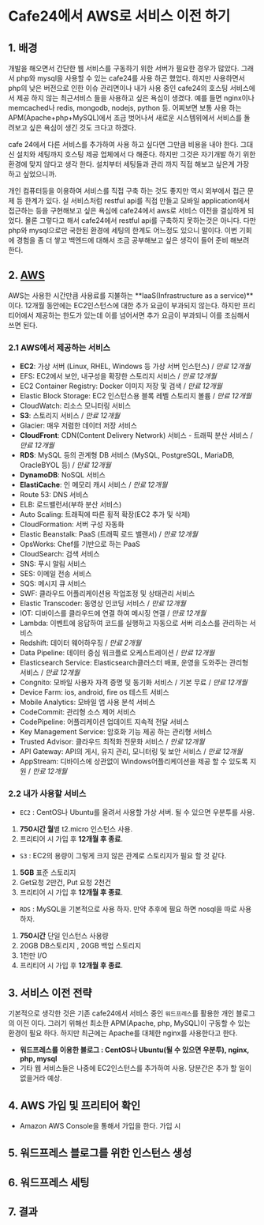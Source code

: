 # Cafe24에서 AWS로 서비스 이전 하기 

## 1. 배경
 개발을 해오면서 간단한 웹 서비스를 구동하기 위한 서버가 필요한 경우가 많았다. 그래서 php와 mysql을 사용할 수 있는 cafe24를 사용 하곤 했었다. 하지만 사용하면서 php의 낮은 버전으로 인한 이슈 관리면이나 내가 사용 중인 cafe24의 호스팅 서비스에서 제공 하지 않는  최근서비스 들을 사용하고 싶은 욕심이 생겼다. 
 예를 들면 nginx이나 memcached나 redis, mongodb, nodejs, python 등. 어찌보면 보통 사용 하는 APM(Apache+php+MySQL)에서 조금 벗어나서 새로운 시스템위에서 서비스를 돌려보고 싶은 욕심이 생긴 것도 크다고 하겠다. 
 
 cafe 24에서 다른 서비스를 추가하여 사용 하고 싶다면 그만큼 비용을 내야 한다. 그대신 설치와 세팅까지 호스팅 제공 업체에서 다 해준다. 하지만 그것은 자기개발 하기 위한 환경에 맞지 않다고 생각 한다. 설치부터 세팅들과 관리 까지 직접 해보고 싶은게 가장 하고 싶었으니까. 
 
 개인 컴퓨터등을 이용하여 서비스를 직접 구축 하는 것도 좋지만 역시 외부에서 접근 문제 등 한계가 있다. 실 서비스처럼 restful api를 직접 만들고 모바일 application에서 접근하는 등을 구현해보고 싶은 욕심에 cafe24에서 aws로 서비스 이전을 결심하게 되었다.
 몰론 그렇다고 해서 cafe24에서 restful api를 구축하지 못하는것은 아니다. 
 다만 php와 mysql으로만 국한된 환경에 세팅의 한계도 어느정도 있으니 말이다. 이번 기회에 경험을 좀 더 쌓고 백엔드에 대해서 조금 공부해보고 싶은 생각이 들어 준비 해보려 한다.  

## 2. [AWS](https://aws.amazon.com/ko/free/?sc_channel=PS&sc_campaign=acquisition_KR&sc_publisher=google&sc_medium=cloud_computing_b&sc_content=aws_core_e&sc_detail=a.w.s&sc_category=cloud_computing&sc_segment=96234177528&sc_matchtype=e&sc_country=kr&s_kwcid=AL!4422!3!96234177528!e!!g!!a.w.s&ef_id=VuUp7QAABXCEtQRt:20160917045540:s)   
 AWS는 사용한 시간만큼 사용료를 지불하는 **IaaS(Infrastructure as a service)**이다. 12개월 동안에는 EC2인스턴스에 대한 추가 요금이 부과되지 않는다. 하지만 프리티어에서 제공하는 한도가 있는데 이를 넘어서면 추가 요금이 부과되니 이를 조심해서 쓰면 된다.  
   
 ### 2.1 AWS에서 제공하는 서비스   
- **EC2**: 가상 서버 (Linux, RHEL, Windows 등 가상 서버 인스턴스) / *만료 12개월*  
- EFS: EC2에서 보안, 내구성을 확장한 스토리지 서비스 / *만료 12개월*  
- EC2 Container Registry: Docker 이미지 저장 및 검색 / *만료 12개월*
- Elastic Block Storage: EC2 인스턴스용 블록 레벨 스토리지 볼륨 / *만료 12개월* 
- CloudWatch: 리소스 모니터링 서비스 
- **S3**: 스토리지 서비스 / *만료 12개월*  
- Glacier: 매우 저렴한 데이터 저장 서비스
- **CloudFront**: CDN(Content Delivery Network) 서비스 - 트래픽 분산 서비스 / *만료 12개월*
- **RDS**: MySQL 등의 관계형 DB 서비스 (MySQL, PostgreSQL, MariaDB, OracleBYOL 등) / *만료 12개월*
- **DynamoDB**: NoSQL 서비스
- **ElastiCache**: 인 메모리 캐시 서비스 / *만료 12개월*
- Route 53: DNS 서비스
- ELB: 로드밸런서(부하 분산 서비스)
- Auto Scaling: 트래픽에 따른 횡적 확장(EC2 추가 및 삭제)
- CloudFormation: 서버 구성 자동화
- Elastic Beanstalk: PaaS (트래픽 로드 밸랜서) / *만료 12개월*
- OpsWorks: Chef를 기반으로 하는 PaaS
- CloudSearch: 검색 서비스
- SNS: 푸시 알림 서비스
- SES: 이메일 전송 서비스
- SQS: 메시지 큐 서비스
- SWF: 클라우드 어플리케이션용 작업조정 및 상태관리 서비스 
- Elastic Transcoder: 동영상 인코딩 서비스 / *만료 12개월*
- IOT: 디바이스를 클라우드에 연결 하여 메시징 연결 / *만료 12개월*
- Lambda: 이벤트에 응답하여 코드를 실행하고 자동으로 서버 리소스를 관리하는 서비스 
- Redshift: 데이터 웨어하우징 / *만료 2개월*
- Data Pipeline: 데이터 중심 워크플로 오케스트레이션 / *만료 12개월*
- Elasticsearch Service: Elasticsearch클러스터 배표, 운영을 도와주는 관리형 서비스 / *만료 12개월*
- Congnito: 모바일 사용자 자격 증명 및 동기화 서비스 / 기본 무료 / *만료 12개월*
- Device Farm: ios, android, fire os 테스트 서비스 
- Mobile Analytics: 모바일 앱 사용 분석 서비스 
- CodeCommit: 관리형 소스 제어 서비스 
- CodePipeline: 어플리케이션 업데이트 지속적 전달 서비스 
- Key Management Service: 암호화 기능 제공 하는 관리형 서비스 
- Trusted Advisor: 클라우드 최적화 전문화 서비스 / *만료 12개월*
- API Gateway: API의 게시, 유지 관리, 모니터링 및 보안 서비스 / *만료 12개월*
- AppStream: 디바이스에 상관없이 Windows어플리케이션을 제공 할 수 있도록 지원 / *만료 12개월*
  
  
### 2.2 **내가 사용할 서비스**   
- `EC2` : CentOS나 Ubuntu를 올려서 사용할 가상 서버. 될 수 있으면 우분투를 사용.  
 1. **750시간 월**별 t2.micro 인스턴스 사용. 
 2. 프리티어 시 가입 후 **12개월 후 종료**. 
- `S3` :  EC2의 용량이 그렇게 크지 않은 관계로 스토리지가 필요 할 것 같다.  
 1. **5GB** 표준 스토리지 
 2. Get요청 2만건, Put 요청 2천건
 3. 프리티어 시 가입 후 **12개월 후 종료**.
- `RDS` :  MySQL을 기본적으로 사용 하자. 만약 추후에 필요 하면 nosql을 따로 사용 하자. 
 1. **750시간** 단일 인스턴스 사용량  
 2. 20GB DB스토리지 , 20GB 백업 스토리지 
 3. 1천만 I/O 
 4. 프리티어 시 가입 후 **12개월 후 종료**. 

## 3. 서비스 이전 전략 
기본적으로 생각한 것은 기존 cafe24에서 서비스 중인 `워드프레스`를 활용한 개인 블로그의 이전 이다. 그러기 위해선 최소한 APM(Apache, php, MySQL)이 구동할 수 있는 환경이 필요 하다. 하지만 최근에는 Apache를 대체한 nginx를 사용한다고 한다. 
- **워드프레스를 이용한 블로그 : CentOS나 Ubuntu(될 수 있으면 우분투), nginx, php, mysql**
- 기타 웹 서비스들은 나중에 EC2인스턴스를 추가하여 사용. 당분간은 추가 할 일이 없을거라 예상. 

## 4. AWS 가입 및 프리티어 확인 
- Amazon AWS Console을 통해서 가입을 한다. 가입 시 

## 5. 워드프레스 블로그를 위한 인스턴스 생성 

## 6. 워드프레스 세팅 

## 7. 결과 




